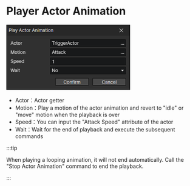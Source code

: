 # Player Actor Animation

![](img/playActorAnimation-1.png)

- Actor：Actor getter
- Motion：Play a motion of the actor animation and revert to "idle" or "move" motion when the playback is over
- Speed：You can input the "Attack Speed" attribute of the actor
- Wait：Wait for the end of playback and execute the subsequent commands

:::tip

When playing a looping animation, it will not end automatically. Call the "Stop Actor Animation" command to end the playback.

:::